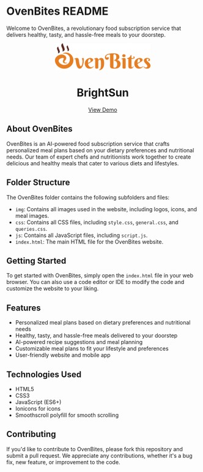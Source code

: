 # **OvenBites README**

Welcome to OvenBites, a revolutionary food subscription service that delivers healthy, tasty, and hassle-free meals to your doorstep.
<br />

<div align="center">
  <a href="https://ester-ovenbites.netlify.app/">
    <img src="img\logos\ovenbites_logo.webp" alt="Logo" height="70">
  </a>
  <h1 align="center">BrightSun</h1>

  <p align="center">
    <a href="https://ester-ovenbites.netlify.app/">View Demo</a>
  </p>
</div>

## **About OvenBites**

OvenBites is an AI-powered food subscription service that crafts personalized meal plans based on your dietary preferences and nutritional needs. Our team of expert chefs and nutritionists work together to create delicious and healthy meals that cater to various diets and lifestyles.

## **Folder Structure**

The OvenBites folder contains the following subfolders and files:

- `img`: Contains all images used in the website, including logos, icons, and meal images.
- `css`: Contains all CSS files, including `style.css`, `general.css`, and `queries.css`.
- `js`: Contains all JavaScript files, including `script.js`.
- `index.html`: The main HTML file for the OvenBites website.

## **Getting Started**

To get started with OvenBites, simply open the `index.html` file in your web browser. You can also use a code editor or IDE to modify the code and customize the website to your liking.

## **Features**

- Personalized meal plans based on dietary preferences and nutritional needs
- Healthy, tasty, and hassle-free meals delivered to your doorstep
- AI-powered recipe suggestions and meal planning
- Customizable meal plans to fit your lifestyle and preferences
- User-friendly website and mobile app

## **Technologies Used**

- HTML5
- CSS3
- JavaScript (ES6+)
- Ionicons for icons
- Smoothscroll polyfill for smooth scrolling

## **Contributing**

If you'd like to contribute to OvenBites, please fork this repository and submit a pull request. We appreciate any contributions, whether it's a bug fix, new feature, or improvement to the code.
